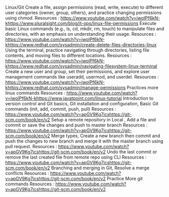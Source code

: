 Linux/Git
Create a file, assign permissions (read, write, execute) to different user categories (owner, group, others), and practice changing permissions using chmod.
Resources :
https://www.youtube.com/watch?v=iwolPf6kN-khttps://www.pluralsight.com/blog/it-ops/linux-file-permissions
Execute basic Linux commands (e.g., ls, cd, mkdir, rm, touch) to manipulate files and directories, with an emphasis on understanding their usage.
Resources :
https://www.youtube.com/watch?v=iwolPf6kN-khttps://www.redhat.com/sysadmin/create-delete-files-directories-linux
Using the terminal, practice navigating through directories, listing file contents, and moving files to different locations.
Resources :
https://www.youtube.com/watch?v=iwolPf6kN-khttps://www.redhat.com/sysadmin/navigating-filesystem-linux-terminal
Create a new user and group, set their permissions, and explore user management commands like useradd, usermod, and userdel.
Resources :
https://www.youtube.com/watch?v=iwolPf6kN-khttps://www.redhat.com/sysadmin/manage-permissions
Practices more linux commands
Resources :
https://www.youtube.com/watch?v=iwolPf6kN-khttps://www.javatpoint.com/linux-tutorial
Introduction to version control and Git basics, Git installation and configuration, Basic Git commands (init, add, commit, push, pull)
Resources :
https://www.youtube.com/watch?v=apGV9Kg7icshttps://git-scm.com/book/en/v2
Setup a remote repository in Local , Add a file and commit or save the changes and push to master branch
Resources :
https://www.youtube.com/watch?v=apGV9Kg7icshttps://git-scm.com/book/en/v2
Merge types, Create a new branch then commit and push the changes to new branch and merge it with the master branch using pull request.
Resources :
https://www.youtube.com/watch?v=apGV9Kg7icshttps://git-scm.com/book/en/v2
Undo the last commit or remove the last created file from remote repo using CLI
Resources :
https://www.youtube.com/watch?v=apGV9Kg7icshttps://git-scm.com/book/en/v2
Branching and merging in Git, Resolve a merge conflicts
Resources :
https://www.youtube.com/watch?v=apGV9Kg7icshttps://git-scm.com/book/en/v2
Practice More git commands
Resources :
https://www.youtube.com/watch?v=apGV9Kg7icshttps://git-scm.com/book/en/v2
